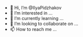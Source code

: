- 👋 Hi, I’m @IlyaPidzhakov
- 👀 I’m interested in ...
- 🌱 I’m currently learning ...
- 💞️ I’m looking to collaborate on ...
- 📫 How to reach me ...

<!---
IlyaPidzhakov/IlyaPidzhakov is a ✨ special ✨ repository because its `README.md` (this file) appears on your GitHub profile.
You can click the Preview link to take a look at your changes.
--->
